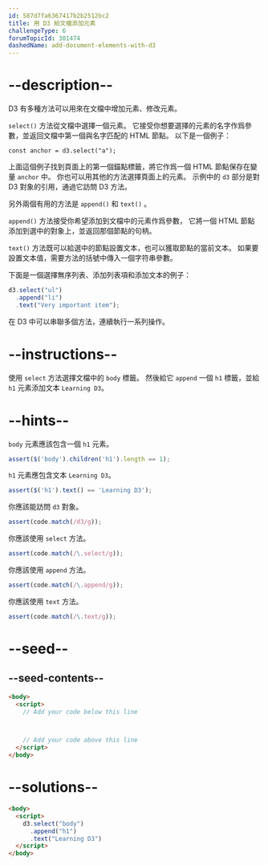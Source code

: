 ```yaml
---
id: 587d7fa6367417b2b2512bc2
title: 用 D3 給文檔添加元素
challengeType: 6
forumTopicId: 301474
dashedName: add-document-elements-with-d3
---
```


# --description--

D3 有多種方法可以用來在文檔中增加元素、修改元素。

`select()` 方法從文檔中選擇一個元素。 它接受你想要選擇的元素的名字作爲參數，並返回文檔中第一個與名字匹配的 HTML 節點。 以下是一個例子：

`const anchor = d3.select("a");`

上面這個例子找到頁面上的第一個錨點標籤，將它作爲一個 HTML 節點保存在變量 `anchor` 中。 你也可以用其他的方法選擇頁面上的元素。 示例中的 `d3` 部分是對 D3 對象的引用，通過它訪問 D3 方法。

另外兩個有用的方法是 `append()` 和 `text()` 。

`append()` 方法接受你希望添加到文檔中的元素作爲參數， 它將一個 HTML 節點添加到選中的對象上，並返回那個節點的句柄。

`text()` 方法既可以給選中的節點設置文本，也可以獲取節點的當前文本。 如果要設置文本值，需要方法的括號中傳入一個字符串參數。

下面是一個選擇無序列表、添加列表項和添加文本的例子：

```js
d3.select("ul")
  .append("li")
  .text("Very important item");
```

在 D3 中可以串聯多個方法，連續執行一系列操作。

# --instructions--

使用 `select` 方法選擇文檔中的 `body` 標籤。 然後給它 `append` 一個 `h1` 標籤，並給 `h1` 元素添加文本 `Learning D3`。

# --hints--

`body` 元素應該包含一個 `h1` 元素。

```js
assert($('body').children('h1').length == 1);
```

`h1` 元素應包含文本 `Learning D3`。

```js
assert($('h1').text() == 'Learning D3');
```

你應該能訪問 `d3` 對象。

```js
assert(code.match(/d3/g));
```

你應該使用 `select` 方法。

```js
assert(code.match(/\.select/g));
```

你應該使用 `append` 方法。

```js
assert(code.match(/\.append/g));
```

你應該使用 `text` 方法。

```js
assert(code.match(/\.text/g));
```

# --seed--

## --seed-contents--

```html
<body>
  <script>
    // Add your code below this line



    // Add your code above this line
  </script>
</body>
```

# --solutions--

```html
<body>
  <script>
    d3.select("body")
      .append("h1")
      .text("Learning D3")
  </script>
</body>
```
